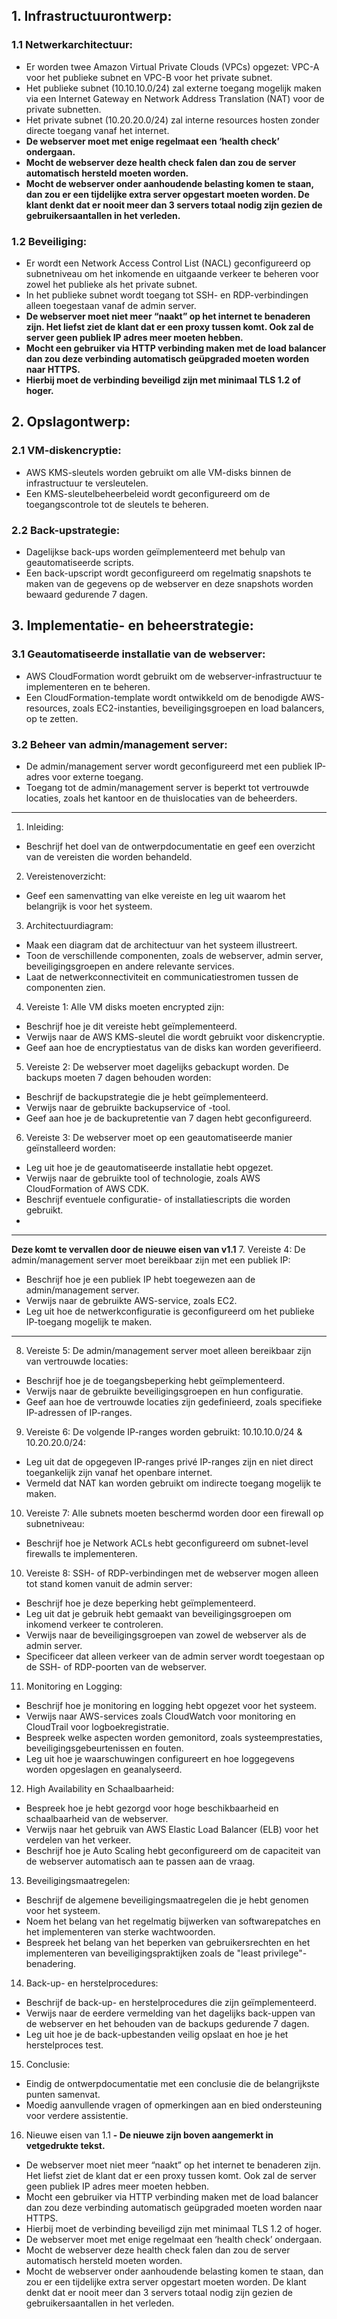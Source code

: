 ## 1. Infrastructuurontwerp:

### 1.1 Netwerkarchitectuur:

- Er worden twee Amazon Virtual Private Clouds (VPCs) opgezet: VPC-A voor het publieke subnet en VPC-B voor het private subnet.
- Het publieke subnet (10.10.10.0/24) zal externe toegang mogelijk maken via een Internet Gateway en Network Address Translation (NAT) voor de private subnetten.
- Het private subnet (10.20.20.0/24) zal interne resources hosten zonder directe toegang vanaf het internet.
- **De webserver moet met enige regelmaat een ‘health check’ ondergaan.**
- **Mocht de webserver deze health check falen dan zou de server automatisch hersteld moeten worden.**
- **Mocht de webserver onder aanhoudende belasting komen te staan, dan zou er een tijdelijke extra server opgestart moeten worden. De klant denkt dat er nooit meer dan 3 servers totaal nodig zijn gezien de gebruikersaantallen in het verleden.**

### 1.2 Beveiliging:

- Er wordt een Network Access Control List (NACL) geconfigureerd op subnetniveau om het inkomende en uitgaande verkeer te beheren voor zowel het publieke als het private subnet.
- In het publieke subnet wordt toegang tot SSH- en RDP-verbindingen alleen toegestaan vanaf de admin server.
- **De webserver moet niet meer “naakt” op het internet te benaderen zijn. Het liefst ziet de klant dat er een proxy tussen komt. Ook zal de server geen publiek IP adres meer moeten hebben.**
- **Mocht een gebruiker via HTTP verbinding maken met de load balancer dan zou deze verbinding automatisch geüpgraded moeten worden naar HTTPS.**
- **Hierbij moet de verbinding beveiligd zijn met minimaal TLS 1.2 of hoger.**


## 2. Opslagontwerp:

### 2.1 VM-diskencryptie:

- AWS KMS-sleutels worden gebruikt om alle VM-disks binnen de infrastructuur te versleutelen.
- Een KMS-sleutelbeheerbeleid wordt geconfigureerd om de toegangscontrole tot de sleutels te beheren.

### 2.2 Back-upstrategie:

- Dagelijkse back-ups worden geïmplementeerd met behulp van geautomatiseerde scripts.
- Een back-upscript wordt geconfigureerd om regelmatig snapshots te maken van de gegevens op de webserver en deze snapshots worden bewaard gedurende 7 dagen.

## 3. Implementatie- en beheerstrategie:

### 3.1 Geautomatiseerde installatie van de webserver:

- AWS CloudFormation wordt gebruikt om de webserver-infrastructuur te implementeren en te beheren.
- Een CloudFormation-template wordt ontwikkeld om de benodigde AWS-resources, zoals EC2-instanties, beveiligingsgroepen en load balancers, op te zetten.

### 3.2 Beheer van admin/management server:

- De admin/management server wordt geconfigureerd met een publiek IP-adres voor externe toegang.
- Toegang tot de admin/management server is beperkt tot vertrouwde locaties, zoals het kantoor en de thuislocaties van de beheerders.




----

1. Inleiding:
- Beschrijf het doel van de ontwerpdocumentatie en geef een overzicht van de vereisten die worden behandeld.

2. Vereistenoverzicht:
- Geef een samenvatting van elke vereiste en leg uit waarom het belangrijk is voor het systeem.

3. Architectuurdiagram:
- Maak een diagram dat de architectuur van het systeem illustreert.
- Toon de verschillende componenten, zoals de webserver, admin server, beveiligingsgroepen en andere relevante services.
- Laat de netwerkconnectiviteit en communicatiestromen tussen de componenten zien.

4. Vereiste 1: Alle VM disks moeten encrypted zijn:  
- Beschrijf hoe je dit vereiste hebt geïmplementeerd.
- Verwijs naar de AWS KMS-sleutel die wordt gebruikt voor diskencryptie.
- Geef aan hoe de encryptiestatus van de disks kan worden geverifieerd.

5. Vereiste 2: De webserver moet dagelijks gebackupt worden. De backups moeten 7 dagen behouden worden:  
- Beschrijf de backupstrategie die je hebt geïmplementeerd.
- Verwijs naar de gebruikte backupservice of -tool.
- Geef aan hoe je de backupretentie van 7 dagen hebt geconfigureerd.

6. Vereiste 3: De webserver moet op een geautomatiseerde manier geïnstalleerd worden:   
- Leg uit hoe je de geautomatiseerde installatie hebt opgezet.
- Verwijs naar de gebruikte tool of technologie, zoals AWS CloudFormation of AWS CDK.
- Beschrijf eventuele configuratie- of installatiescripts die worden gebruikt.
- 
----
**Deze komt te vervallen door de nieuwe eisen van v1.1** 
7. Vereiste 4: De admin/management server moet bereikbaar zijn met een publiek IP:  
- Beschrijf hoe je een publiek IP hebt toegewezen aan de admin/management server.
- Verwijs naar de gebruikte AWS-service, zoals EC2.
- Leg uit hoe de netwerkconfiguratie is geconfigureerd om het publieke IP-toegang mogelijk te maken.
-----

8. Vereiste 5: De admin/management server moet alleen bereikbaar zijn van vertrouwde locaties:
- Beschrijf hoe je de toegangsbeperking hebt geïmplementeerd.
- Verwijs naar de gebruikte beveiligingsgroepen en hun configuratie.
- Geef aan hoe de vertrouwde locaties zijn gedefinieerd, zoals specifieke IP-adressen of IP-ranges.

9. Vereiste 6: De volgende IP-ranges worden gebruikt: 10.10.10.0/24 & 10.20.20.0/24:  
- Leg uit dat de opgegeven IP-ranges privé IP-ranges zijn en niet direct toegankelijk zijn vanaf het openbare internet.
- Vermeld dat NAT kan worden gebruikt om indirecte toegang mogelijk te maken.

10. Vereiste 7: Alle subnets moeten beschermd worden door een firewall op subnetniveau: 
- Beschrijf hoe je Network ACLs hebt geconfigureerd om subnet-level firewalls te implementeren.

10. Vereiste 8: SSH- of RDP-verbindingen met de webserver mogen alleen tot stand komen vanuit de admin server:
- Beschrijf hoe je deze beperking hebt geïmplementeerd.
- Leg uit dat je gebruik hebt gemaakt van beveiligingsgroepen om inkomend verkeer te controleren.
- Verwijs naar de beveiligingsgroepen van zowel de webserver als de admin server.
- Specificeer dat alleen verkeer van de admin server wordt toegestaan op de SSH- of RDP-poorten van de webserver.

11. Monitoring en Logging:
- Beschrijf hoe je monitoring en logging hebt opgezet voor het systeem.
- Verwijs naar AWS-services zoals CloudWatch voor monitoring en CloudTrail voor logboekregistratie.
- Bespreek welke aspecten worden gemonitord, zoals systeemprestaties, beveiligingsgebeurtenissen en fouten.
- Leg uit hoe je waarschuwingen configureert en hoe loggegevens worden opgeslagen en geanalyseerd.

12. High Availability en Schaalbaarheid: 
- Bespreek hoe je hebt gezorgd voor hoge beschikbaarheid en schaalbaarheid van de webserver.
- Verwijs naar het gebruik van AWS Elastic Load Balancer (ELB) voor het verdelen van het verkeer.
- Beschrijf hoe je Auto Scaling hebt geconfigureerd om de capaciteit van de webserver automatisch aan te passen aan de vraag.

13. Beveiligingsmaatregelen:
- Beschrijf de algemene beveiligingsmaatregelen die je hebt genomen voor het systeem.
- Noem het belang van het regelmatig bijwerken van softwarepatches en het implementeren van sterke wachtwoorden.
- Bespreek het belang van het beperken van gebruikersrechten en het implementeren van beveiligingspraktijken zoals de "least privilege"-benadering.

14. Back-up- en herstelprocedures:
- Beschrijf de back-up- en herstelprocedures die zijn geïmplementeerd.
- Verwijs naar de eerdere vermelding van het dagelijks back-uppen van de webserver en het behouden van de backups gedurende 7 dagen.
- Leg uit hoe je de back-upbestanden veilig opslaat en hoe je het herstelproces test.

15. Conclusie:
- Eindig de ontwerpdocumentatie met een conclusie die de belangrijkste punten samenvat.
- Moedig aanvullende vragen of opmerkingen aan en bied ondersteuning voor verdere assistentie.


16. Nieuwe eisen van 1.1
**- De nieuwe zijn boven aangemerkt in vetgedrukte tekst.**
- De webserver moet niet meer “naakt” op het internet te benaderen zijn. Het liefst ziet de klant dat er een proxy tussen komt. Ook zal de server geen publiek IP adres meer moeten hebben.
- Mocht een gebruiker via HTTP verbinding maken met de load balancer dan zou deze verbinding automatisch geüpgraded moeten worden naar HTTPS.
- Hierbij moet de verbinding beveiligd zijn met minimaal TLS 1.2 of hoger.
- De webserver moet met enige regelmaat een ‘health check’ ondergaan.
- Mocht de webserver deze health check falen dan zou de server automatisch hersteld moeten worden.
- Mocht de webserver onder aanhoudende belasting komen te staan, dan zou er een tijdelijke extra server opgestart moeten worden. De klant denkt dat er nooit meer dan 3 servers totaal nodig zijn gezien de gebruikersaantallen in het verleden.
